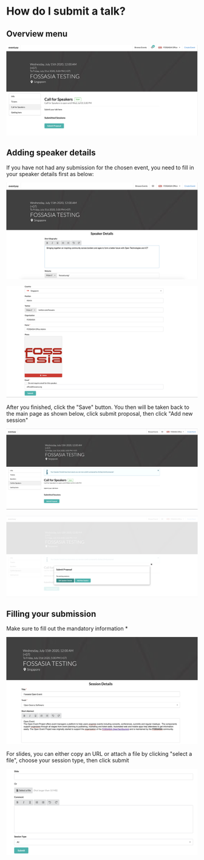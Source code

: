 
# How do I submit a talk? 

## Overview menu

![Overview page](/event-setup/images/How-to-submit-your-talk-main-page.png)

## Adding speaker details 

If you have not had any submission for the chosen event, you need to fill in your speaker details first as below: 

![Overview page](/event-setup/images/Speaker-details-1.png)

![Overview page](/event-setup/images/Speaker-details-2.png)

After you finished, click the "Save" button. You then will be taken back to the main page as shown below, click submit proposal, then click "Add new session"

![Overview page](/event-setup/images/Submit-proposal-overview.png)

![Overview page](/event-setup/images/Add-new-session-button.png)

## Filling your submission

Make sure to fill out the mandatory information * 

![Overview page](/event-setup/images/Session-details-1.png)

For slides, you can either copy an URL or attach a file by clicking "select a file", choose your session type, then click submit

![Overview page](/event-setup/images/Session-details-2.png)
